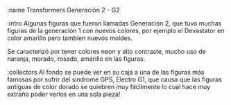 :name
Transformers Generación 2 - G2


:intro
Algunas figuras que fueron llamadas Generación 2, que tuvo muchas figuras
de la generación 1 con nuevos colores, por ejemplo el Devastator en color amarillo
pero tambíen nuevos moldes.

Se caracterizó por tener colores neon y alto contraste, mucho uso de naranja,
morado, rosado, amarillo en las figuras.

:collectors
Al fondo se puede ver en su caja a una de las figuras más famosas por sufrir
del síndrome GPS, Electro G1, que causa que las figuras antíguas de color dorado 
se quiebren muy fácilmente lo cual hace muy extraño poder verlos en una sola pieza!
